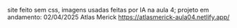 site feito sem css, imagens usadas feitas por IA na aula 4; projeto em andamento: 
02/04/2025
Atlas Merick
https://atlasmerick-aula04.netlify.app/
